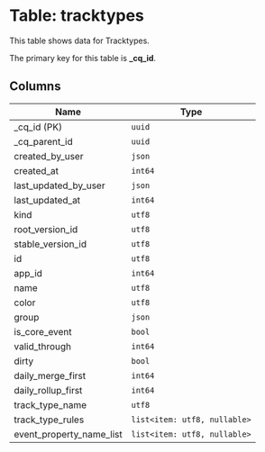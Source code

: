 # Table: tracktypes

This table shows data for Tracktypes.

The primary key for this table is **_cq_id**.

## Columns

| Name          | Type          |
| ------------- | ------------- |
|_cq_id (PK)|`uuid`|
|_cq_parent_id|`uuid`|
|created_by_user|`json`|
|created_at|`int64`|
|last_updated_by_user|`json`|
|last_updated_at|`int64`|
|kind|`utf8`|
|root_version_id|`utf8`|
|stable_version_id|`utf8`|
|id|`utf8`|
|app_id|`int64`|
|name|`utf8`|
|color|`utf8`|
|group|`json`|
|is_core_event|`bool`|
|valid_through|`int64`|
|dirty|`bool`|
|daily_merge_first|`int64`|
|daily_rollup_first|`int64`|
|track_type_name|`utf8`|
|track_type_rules|`list<item: utf8, nullable>`|
|event_property_name_list|`list<item: utf8, nullable>`|